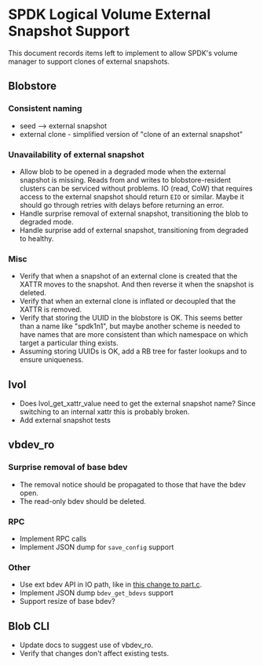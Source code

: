 # SPDK Logical Volume External Snapshot Support

This document records items left to implement to allow SPDK's volume manager to
support clones of external snapshots.

## Blobstore

### Consistent naming

- seed --> external snapshot
- external clone - simplified version of "clone of an external snapshot"

### Unavailability of external snapshot

- Allow blob to be opened in a degraded mode when the external snapshot is
  missing. Reads from and writes to blobstore-resident clusters can be serviced
  without problems.  IO (read, CoW) that requires access to the external
  snapshot should return `EIO` or similar.  Maybe it should go through retries
  with delays before returning an error.
- Handle surprise removal of external snapshot, transitioning the blob to
  degraded mode.
- Handle surprise add of external snapshot, transitioning from degraded to
  healthy.

### Misc

- Verify that when a snapshot of an external clone is created that the XATTR
  moves to the snapshot.  And then reverse it when the snapshot is deleted.
- Verify that when an external clone is inflated or decoupled that the XATTR is
  removed.
- Verify that storing the UUID in the blobstore is OK.  This seems better than
  a name like "spdk1n1", but maybe another scheme is needed to have names that
  are more consistent than which namespace on which target a particular thing
  exists.
- Assuming storing UUIDs is OK, add a RB tree for faster lookups and to ensure
  uniqueness.

## lvol

- Does lvol_get_xattr_value need to get the external snapshot name?  Since
  switching to an internal xattr this is probably broken.
- Add external snapshot tests

## vbdev_ro

### Surprise removal of base bdev

- The removal notice should be propagated to those that have the bdev open.
- The read-only bdev should be deleted.

### RPC

- Implement RPC calls
- Implement JSON dump for `save_config` support

### Other

- Use ext bdev API in IO path, like in [this change to part.c](https://review.spdk.io/gerrit/c/spdk/spdk/+/11048/1/lib/bdev/part.c).
- Implement JSON dump `bdev_get_bdevs` support
- Support resize of base bdev?

## Blob CLI

- Update docs to suggest use of vbdev_ro.
- Verify that changes don't affect existing tests.

